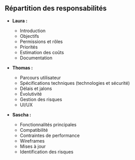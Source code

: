 ## Répartition des responsabilités

- **Laura :**
  - Introduction
  - Objectifs
  - Permissions et rôles
  - Priorités
  - Estimation des coûts
  - Documentation

- **Thomas :**
  - Parcours utilisateur
  - Spécifications techniques (technologies et sécurité)
  - Délais et jalons
  - Évolutivité
  - Gestion des risques
  - UI/UX

- **Sascha :**
  - Fonctionnalités principales
  - Compatibilité
  - Contraintes de performance
  - Wireframes
  - Mises à jour
  - Identification des risques